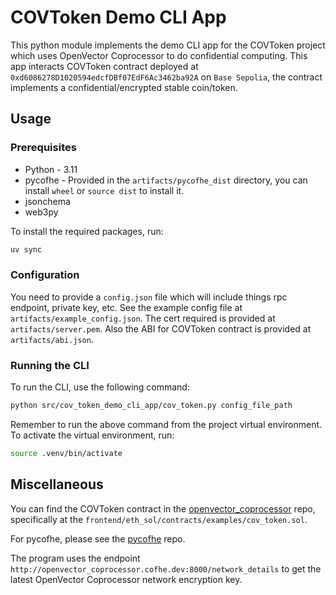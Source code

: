 # COVToken Demo CLI App

This python module implements the demo CLI app for the COVToken project which uses OpenVector Coprocessor to do confidential computing. This app interacts COVToken contract deployed at `0xd6086278D1020594edcfDBf07EdF6Ac3462ba92A` on `Base Sepolia`, the contract implements a confidential/encrypted stable coin/token.

## Usage

### Prerequisites

- Python - 3.11
- pycofhe - Provided in the `artifacts/pycofhe_dist` directory, you can install `wheel` or `source dist` to install it.
- jsonchema
- web3py

To install the required packages, run:

```bash
uv sync
```

### Configuration

You need to provide a `config.json` file which will include things rpc endpoint, private key, etc. See the example config file at `artifacts/example_config.json`. The cert required is provided at `artifacts/server.pem`. Also the ABI for COVToken contract is provided at `artifacts/abi.json`.

### Running the CLI

To run the CLI, use the following command:

```bash
python src/cov_token_demo_cli_app/cov_token.py config_file_path
```

Remember to run the above command from the project virtual environment. To activate the virtual environment, run:

```bash
source .venv/bin/activate
```

## Miscellaneous

You can find the COVToken contract in the [openvector_coprocessor](https://github.com/OpenVectorAI/openvector_coprocesssor) repo, specifically at the `frontend/eth_sol/contracts/examples/cov_token.sol`.

For pycofhe, please see the [pycofhe](https://github.com/OpenVectorAI/pycofhe) repo.

The program uses the endpoint `http://openvector_coprocessor.cofhe.dev:8000/network_details` to get the latest OpenVector Coprocessor network encryption key.